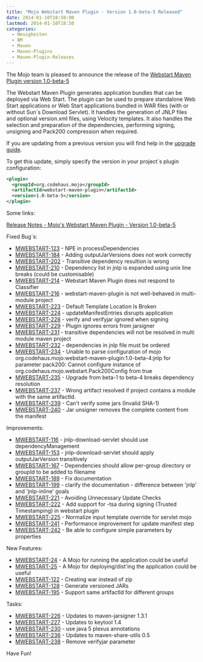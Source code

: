 ```yaml
---
title: "Mojo Webstart Maven Plugin - Version 1.0-beta-5 Released"
date: 2014-01-10T18:50:00
lastmod: 2014-01-10T18:50
categories:
  - Neuigkeiten
  - BM
  - Maven
  - Maven-Plugins
  - Maven-Plugin-Releases
---
```

The Mojo team is pleased to announce the release of the [Webstart
Maven Plugin version 1.0-beta-5](http://mojo.codehaus.org/webstart/webstart-maven-plugin)

The Webstart Maven Plugin generates application bundles that can be
deployed via Web Start. The plugin can be used to prepare standalone
Web Start applications or Web Start applications bundled in WAR files
(with or without Sun´s Download Servlet). It handles the generation of
JNLP files and optional version.xml files, using Velocity templates. It
also handles the selection and preparation of the dependencies,
performing signing, unsigning and Pack200 compression when required.


If you are updating from a previous version you will find help in the 
[upgrade guide](http://mojo.codehaus.org/webstart/webstart-maven-plugin/upgrade.html).

<!-- more -->

To get this update, simply specify the version in your project´s
plugin configuration:


```xml
<plugin>
  <groupId>org.codehaus.mojo</groupId>
  <artifactId>webstart-maven-plugin</artifactId>
  <version>1.0-beta-5</version>
</plugin>
``` 


Some links:

[Release Notes - Mojo's Webstart Maven Plugin - Version 1.0-beta-5](http://jira.codehaus.org/secure/ReleaseNote.jspa?projectId=11362&version=19637)

Fixed Bug´s:

* [MWEBSTART-123](https://issues.apache.org/jira/browse/MWEBSTART-123) - NPE in processDependencies
* [MWEBSTART-184](https://issues.apache.org/jira/browse/MWEBSTART-184) - Adding outputJarVersions does not work correctly
* [MWEBSTART-202](https://issues.apache.org/jira/browse/MWEBSTART-202) - Transitive dependency resultion is wrong 
* [MWEBSTART-210](https://issues.apache.org/jira/browse/MWEBSTART-210) - Dependency list in jnlp is expanded using unix line breaks (could be customisable)
* [MWEBSTART-214](https://issues.apache.org/jira/browse/MWEBSTART-214) - Webstart Maven Plugin does not respond to Classifier
* [MWEBSTART-216](https://issues.apache.org/jira/browse/MWEBSTART-216) - webstart-maven-plugin is not well-behaved in multi-module project
* [MWEBSTART-223](https://issues.apache.org/jira/browse/MWEBSTART-223) - Default Template Location Is Broken
* [MWEBSTART-224](https://issues.apache.org/jira/browse/MWEBSTART-224) - updateManifestEntries disrupts application
* [MWEBSTART-228](https://issues.apache.org/jira/browse/MWEBSTART-228) - verify and verifyjar ignored when signing
* [MWEBSTART-229](https://issues.apache.org/jira/browse/MWEBSTART-229) - Plugin ignores errors from jarsigner
* [MWEBSTART-231](https://issues.apache.org/jira/browse/MWEBSTART-231) - transitive dependencies will not be resolved in multi module maven project
* [MWEBSTART-232](https://issues.apache.org/jira/browse/MWEBSTART-232) - dependencies in jnlp file must be ordered
* [MWEBSTART-234](https://issues.apache.org/jira/browse/MWEBSTART-234) - Unable to parse configuration of mojo org.codehaus.mojo:webstart-maven-plugin:1.0-beta-4:jnlp for parameter pack200: Cannot configure instance of org.codehaus.mojo.webstart.Pack200Config from true
* [MWEBSTART-235](https://issues.apache.org/jira/browse/MWEBSTART-235) - Upgrade from beta-1 to beta-4 breaks dependency resolution
* [MWEBSTART-237](https://issues.apache.org/jira/browse/MWEBSTART-237) - Wrong artifact resolved if project contains a module with the same artifactId.
* [MWEBSTART-239](https://issues.apache.org/jira/browse/MWEBSTART-239) - Can't verify some jars (Invalid SHA-1)
* [MWEBSTART-240](https://issues.apache.org/jira/browse/MWEBSTART-240) - Jar unsigner removes the complete content from the manifest

Improvements:

* [MWEBSTART-116](https://issues.apache.org/jira/browse/MWEBSTART-116) - jnlp-download-servlet should use dependencyManagement
* [MWEBSTART-153](https://issues.apache.org/jira/browse/MWEBSTART-153) - jnlp-download-servlet should apply outputJarVersion transitively
* [MWEBSTART-167](https://issues.apache.org/jira/browse/MWEBSTART-167) - Dependencies should allow per-group directory or groupId to be added to filename
* [MWEBSTART-189](https://issues.apache.org/jira/browse/MWEBSTART-189) - Fix documentation
* [MWEBSTART-199](https://issues.apache.org/jira/browse/MWEBSTART-199) - clarify the documentation - difference between 'jnlp' and 'jnlp-inline' goals
* [MWEBSTART-221](https://issues.apache.org/jira/browse/MWEBSTART-221) - Avoiding Unnecessary Update Checks
* [MWEBSTART-222](https://issues.apache.org/jira/browse/MWEBSTART-222) - Add support for  -tsa during signing (Trusted Timestamping) in webstart plugin
* [MWEBSTART-225](https://issues.apache.org/jira/browse/MWEBSTART-225) - Normalize input template override for servlet mojo
* [MWEBSTART-241](https://issues.apache.org/jira/browse/MWEBSTART-241) - Performance improvement for update manifest step
* [MWEBSTART-242](https://issues.apache.org/jira/browse/MWEBSTART-242) - Be able to configure simple parameters by properties

New Features:

* [MWEBSTART-24](https://issues.apache.org/jira/browse/MWEBSTART-24) - A Mojo for running the application could be useful
* [MWEBSTART-25](https://issues.apache.org/jira/browse/MWEBSTART-25) - A Mojo for deploying/dist'ing the application could be useful
* [MWEBSTART-122](https://issues.apache.org/jira/browse/MWEBSTART-122) - Creating war instead of zip
* [MWEBSTART-128](https://issues.apache.org/jira/browse/MWEBSTART-128) - Generate versioned JARs 
* [MWEBSTART-195](https://issues.apache.org/jira/browse/MWEBSTART-195) - Support same artifactId for different groups

Tasks:

* [MWEBSTART-226](https://issues.apache.org/jira/browse/MWEBSTART-226) - Updates to maven-jarsigner 1.3.1
* [MWEBSTART-227](https://issues.apache.org/jira/browse/MWEBSTART-227) - Updates to keytool 1.4
* [MWEBSTART-230](https://issues.apache.org/jira/browse/MWEBSTART-230) - use java 5 plexus annotations
* [MWEBSTART-236](https://issues.apache.org/jira/browse/MWEBSTART-236) - Updates to maven-share-utils 0.5
* [MWEBSTART-238](https://issues.apache.org/jira/browse/MWEBSTART-238) - Remove verifyjar parameter


Have Fun!
